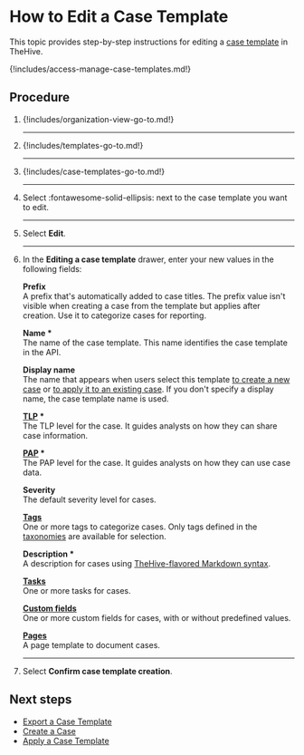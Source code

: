 # How to Edit a Case Template

This topic provides step-by-step instructions for editing a [case template](about-case-templates.md) in TheHive.

{!includes/access-manage-case-templates.md!}

## Procedure

1. {!includes/organization-view-go-to.md!}

    ---

2. {!includes/templates-go-to.md!}

    ---

3. {!includes/case-templates-go-to.md!}

    ---

4. Select :fontawesome-solid-ellipsis: next to the case template you want to edit.

    ---

5. Select **Edit**.

    ---

6. In the **Editing a case template** drawer, enter your new values in the following fields:

    **Prefix**  
    A prefix that's automatically added to case titles. The prefix value isn't visible when creating a case from the template but applies after creation. Use it to categorize cases for reporting.
            
    **Name \***  
    The name of the case template. This name identifies the case template in the API.
    
    **Display name**  
    The name that appears when users select this template [to create a new case](../../../../analyst-corner/cases/create-a-new-case.md) or [to apply it to an existing case](../../../../analyst-corner/cases/apply-a-case-template.md). If you don't specify a display name, the case template name is used.
    
    **[TLP](https://www.misp-project.org/taxonomies.html#_tlp) \***  
    The TLP level for the case. It guides analysts on how they can share case information.
    
    **[PAP](https://www.misp-project.org/taxonomies.html#_pap) \***  
    The PAP level for the case. It guides analysts on how they can use case data.
    
    **Severity**  
    The default severity level for cases.
    
    **[Tags](../../../../analyst-corner/cases/adding_to_a_case.md)**  
    One or more tags to categorize cases. Only tags defined in the [taxonomies](../../../../../administration/taxonomies.md#view-a-taxonomie) are available for selection.
    
    **Description \***  
    A description for cases using [TheHive-flavored Markdown syntax](../../../../thehive-flavored-markdown.md).
    
    **[Tasks](../../../../analyst-corner/cases/adding_to_a_case.md)**  
    One or more tasks for cases.
    
    **[Custom fields](../../../../analyst-corner/cases/adding_to_a_case.md)**  
    One or more custom fields for cases, with or without predefined values.
    
    **[Pages](../../../../knowledge-base/create-a-knowledge-base-page.md#create-a-page-at-the-case-level)**  
    A page template to document cases.

    ---

7. Select **Confirm case template creation**.

## Next steps

* [Export a Case Template](export-a-case-template.md)
* [Create a Case](../../../../analyst-corner/cases/create-a-new-case.md)
* [Apply a Case Template](../../../../analyst-corner/cases/apply-a-case-template.md)